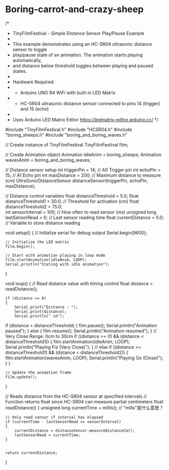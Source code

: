 # Boring-carrot-and-crazy-sheep

/*
 * TinyFilmFestival - Simple Distance Sensor Play/Pause Example
 * 
 * This example demonstrates using an HC-SR04 ultrasonic distance sensor to toggle 
 * play/pause state of an animation. The animation starts playing automatically,
 * and distance below threshold toggles between playing and paused states.
 * 
 * Hardware Required:
 * - Arduino UNO R4 WiFi with built-in LED Matrix
 * - HC-SR04 ultrasonic distance sensor connected to pins 14 (trigger) and 15 (echo)
 *
 * Uses Arduino LED Matrix Editor https://ledmatrix-editor.arduino.cc/ 
 */

#include "TinyFilmFestival.h"
#include "HCSR04.h"
#include "boring_sheeps.h"
#include "boring_and_boring_waves.h"


// Create instance of TinyFilmFestival
TinyFilmFestival film;

// Create Animation object
Animation idleAnim = boring_sheeps;
Animation wavesAnim = boring_and_boring_waves;

// Distance sensor setup
int triggerPin = 14;          // A0 Trigger pin 
int echoPin = 15;             // A1 Echo pin 
int maxDistance = 200;        // Maximum distance to measure (cm)
UltraSonicDistanceSensor distanceSensor(triggerPin, echoPin, maxDistance);

// Distance control variables
float distanceThreshold = 5.0;
float distanceThreshold1 = 30.0;  // Threshold for activation (cm)
float distanceThreshold2 = 75.0;  
int sensorInterval = 100;        // How often to read sensor (ms)
unsigned long lastSensorRead = 0;      // Last sensor reading time
float currentDistance = 0.0;           // Variable to store distance reading

void setup() 
{
    // Initialize serial for debug output
    Serial.begin(9600); 
    
    // Initialize the LED matrix
    film.begin();
    
    // Start with animation playing in loop mode
    film.startAnimation(idleAnim, LOOP);
    Serial.println("Stating with idle animation");
}

void loop() 
{
    // Read distance value with timing control
    float distance = readDistance();
    
   
    if (distance >= 0)
    {
        Serial.print("Distance : ");
        Serial.print(distance);
        Serial.println(" cm");

  if (distance < distanceThreshold) 
        {
            film.pause();
            Serial.println("Animation paused");
        }
        else 
        {
            film.resume();
            Serial.println("Animation resumed");
        }
        // Very Close Range: 0cm to 30cm
        if ((distance >= 0) && (distance < distanceThreshold1))
        {
            film.startAnimation(idleAnim, LOOP);
            Serial.println("Playing Fiz (Very Close)");
        }
        // 
        else if ((distance >= distanceThreshold1) && (distance < distanceThreshold2))
        {
            film.startAnimation(wavesAnim, LOOP);
            Serial.println("Playing Go (Close)");
        }
    }
    
    // Update the animation frame
    film.update();
}

// Reads distance from the HC-SR04 sensor at specified intervals
// Function returns float since HC-SR04 can measure partial centimeters
float readDistance()
{
    unsigned long currentTime = millis(); // "mills"是什么意思？
    
    // Only read sensor if interval has elapsed
    if (currentTime - lastSensorRead >= sensorInterval)
    {
        currentDistance = distanceSensor.measureDistanceCm();
        lastSensorRead = currentTime;
    }

    
    return currentDistance;
}
